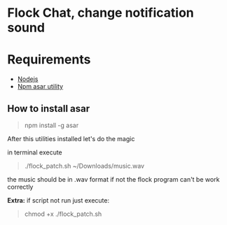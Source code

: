 # Flock Chat, change notification sound



# Requirements

 - [Nodejs](https://nodejs.org/en/download/)
-  [Npm asar utility](https://www.npmjs.com/package/asar)


## How to install asar

> npm install -g asar

After this utilities installed let's do the magic

in terminal execute

> ./flock_patch.sh ~/Downloads/music.wav

the music should be in .wav format if not the flock program can't be work correctly

**Extra:**
if script not run just execute:

> chmod +x ./flock_patch.sh

